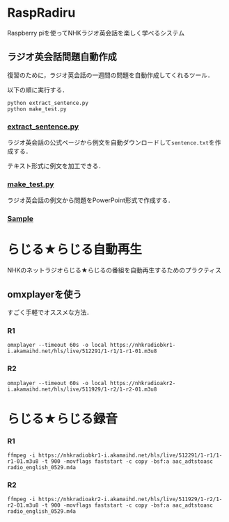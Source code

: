 # RaspRadiru
Raspberry piを使ってNHKラジオ英会話を楽しく学べるシステム


## ラジオ英会話問題自動作成
復習のために，ラジオ英会話の一週間の問題を自動作成してくれるツール．

以下の順に実行する．
```
python extract_sentence.py
python make_test.py
```

### [extract_sentence.py](https://github.com/Atsuto0519/RaspRadiru/blob/master/extract_sentence.py)

ラジオ英会話の公式ページから例文を自動ダウンロードして```sentence.txt```を作成する．

テキスト形式に例文を加工できる．

### [make_test.py](https://github.com/Atsuto0519/RaspRadiru/blob/master/make_test.py)

ラジオ英会話の例文から問題をPowerPoint形式で作成する． 


### [Sample](https://www.slideshare.net/AtsutoInage/testpptx-96687066)


# らじる★らじる自動再生
NHKのネットラジオらじる★らじるの番組を自動再生するためのプラクティス

## omxplayerを使う
すごく手軽でオススメな方法．

### R1
```
omxplayer --timeout 60s -o local https://nhkradiobkr1-i.akamaihd.net/hls/live/512291/1-r1/1-r1-01.m3u8
```

### R2
```
omxplayer --timeout 60s -o local https://nhkradioakr2-i.akamaihd.net/hls/live/511929/1-r2/1-r2-01.m3u8
```

# らじる★らじる録音

### R1
```
ffmpeg -i https://nhkradiobkr1-i.akamaihd.net/hls/live/512291/1-r1/1-r1-01.m3u8 -t 900 -movflags faststart -c copy -bsf:a aac_adtstoasc radio_english_0529.m4a
```

### R2
```
ffmpeg -i https://nhkradioakr2-i.akamaihd.net/hls/live/511929/1-r2/1-r2-01.m3u8 -t 900 -movflags faststart -c copy -bsf:a aac_adtstoasc radio_english_0529.m4a
```
